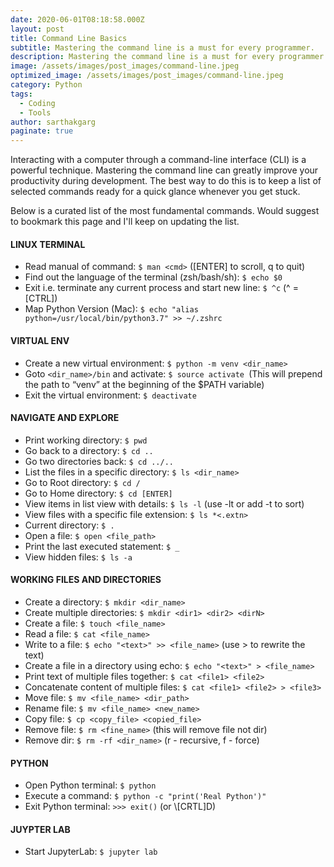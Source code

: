 ```yaml
---
date: 2020-06-01T08:18:58.000Z
layout: post
title: Command Line Basics
subtitle: Mastering the command line is a must for every programmer.
description: Mastering the command line is a must for every programmer.
image: /assets/images/post_images/command-line.jpeg
optimized_image: /assets/images/post_images/command-line.jpeg
category: Python
tags:
  - Coding
  - Tools
author: sarthakgarg
paginate: true
---
```

Interacting with a computer through a command-line interface (CLI) is a powerful technique. Mastering the command line can greatly improve your productivity during development. The best way to do this is to keep a list of selected commands ready for a quick glance whenever you get stuck. 

Below is a curated list of the most fundamental commands. Would suggest to bookmark this page and I'll keep on updating the list.

#### LINUX TERMINAL

* Read manual of command: `$ man <cmd>` (\[ENTER] to scroll, q to quit)
* Find out the language of the terminal (zsh/bash/sh): `$ echo $0`
* Exit i.e. terminate any current process and start new line: `$ ^c` (^ = \[CTRL])
* Map Python Version (Mac): `$ echo "alias python=/usr/local/bin/python3.7" >> ~/.zshrc`

#### VIRTUAL ENV

* Create a new virtual environment: `$ python -m venv <dir_name>`
* Goto `<dir_name>/bin` and activate: `$ source activate `(This will prepend the path to “venv” at the beginning of the $PATH variable)
* Exit the virtual environment: `$ deactivate`

#### NAVIGATE AND EXPLORE

* Print working directory: `$ pwd`
* Go back to a directory: `$ cd ..`
* Go two directories back: `$ cd ../..`
* List the files in a specific directory: `$ ls <dir_name>`
* Go to Root directory: `$ cd /`
* Go to Home directory: `$ cd [ENTER]`
* View items in list view with details: `$ ls -l` (use -lt or add -t to sort)
* View files with a specific file extension: `$ ls *<.extn>`
* Current directory: `$ .`
* Open a file: `$ open <file_path>`
* Print the last executed statement: `$ _`
* View hidden files: `$ ls -a`

#### WORKING FILES AND DIRECTORIES

* Create a directory: `$ mkdir <dir_name>`
* Create multiple directories: `$ mkdir <dir1> <dir2> <dirN>`
* Create a file: `$ touch <file_name>`
* Read a file: `$ cat <file_name>`
* Write to a file: `$ echo "<text>" >> <file_name>` (use > to rewrite the text)
* Create a file in a directory using echo: `$ echo "<text>" > <file_name>`
* Print text of multiple files together: `$ cat <file1> <file2>`
* Concatenate content of multiple files: `$ cat <file1> <file2> > <file3>`
* Move file: `$ mv <file_name> <dir_path>`
* Rename file: `$ mv <file_name> <new_name>`
* Copy file: `$ cp <copy_file> <copied_file>`
* Remove file: `$ rm <fine_name>` (this will remove file not dir)
* Remove dir: `$ rm -rf <dir_name>` (r - recursive, f - force)

#### PYTHON

* Open Python terminal: `$ python`
* Execute a command: `$ python -c "print('Real Python')"`
* Exit Python terminal: `>>> exit()` (or \\[CRTL]D)

#### JUYPTER LAB

* Start JupyterLab: `$ jupyter lab`
